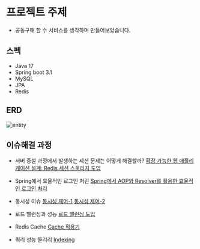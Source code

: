 
# 프로젝트 주제

- 공동구매 할 수 서비스를 생각하며 만들어보았습니다.

## 스펙

- Java 17
- Spring boot 3.1
- MySQL
- JPA
- Redis

## ERD
![entity](https://github.com/user-attachments/assets/5d8e2b98-2b74-4081-a160-4f30797f8663)



## 이슈해결 과정
- 서버 증설 과정에서 발생하는 세션 문제는 어떻게 해결할까?
  [확장 가능한 웹 애플리케이션 설계: Redis 세션 스토리지 도입](https://velog.io/@kimsw9603/%ED%99%95%EC%9E%A5-%EA%B0%80%EB%8A%A5%ED%95%9C-%EC%9B%B9-%EC%95%A0%ED%94%8C%EB%A6%AC%EC%BC%80%EC%9D%B4%EC%85%98-%EC%84%A4%EA%B3%84-Redis-%EC%84%B8%EC%85%98-%EC%8A%A4%ED%86%A0%EB%A6%AC%EC%A7%80-%EB%8F%84%EC%9E%85)

- Spring에서 효율적인 로그인 처린
  [Spring에서 AOP와 Resolver를 활용한 효율적인 로그인 처리](https://velog.io/@kimsw9603/Spring%EC%97%90%EC%84%9C-AOP%EC%99%80-Resolver%EB%A5%BC-%ED%99%9C%EC%9A%A9%ED%95%9C-%ED%9A%A8%EC%9C%A8%EC%A0%81%EC%9D%B8-%EB%A1%9C%EA%B7%B8%EC%9D%B8-%EC%B2%98%EB%A6%AC)

- 동시성 이슈
  [동시성 제어-1](https://velog.io/@kimsw9603/%EB%8F%99%EC%8B%9C%EC%84%B1-%EC%9D%B4%EC%8A%88-%ED%95%B4%EA%B2%B0-1)
  [동시성 제어-2](https://velog.io/@kimsw9603/%EB%8F%99%EC%8B%9C%EC%84%B1-%EC%9D%B4%EC%8A%88-%ED%95%B4%EA%B2%B0-2)

- 로드 밸런싱과 성능
  [로드 밸런싱 도입](https://velog.io/@kimsw9603/%EB%A1%9C%EB%93%9C-%EB%B0%B8%EB%9F%B0%EC%8B%B1%EC%9D%84-%ED%86%B5%ED%95%9C-%EC%8B%9C%EC%8A%A4%ED%85%9C-%EC%84%B1%EB%8A%A5-%ED%96%A5%EC%83%81)

- Redis Cache
  [Cache 적용기](https://velog.io/@kimsw9603/Redis-%EC%BA%90%EC%8B%9C-%EB%8F%84%EC%9E%85%EA%B8%B0)

- 쿼리 성능 올리리
  [Indexing](https://velog.io/@kimsw9603/%EC%9D%B8%EB%8D%B1%EC%8A%A4-%EC%B5%9C%EC%A0%81%ED%99%94%ED%95%98%EA%B8%B0-%EB%B3%B5%ED%95%A9-%EC%9D%B8%EB%8D%B1%EC%8A%A4%EC%99%80-%EC%BB%A4%EB%B2%84%EB%A7%81-%EC%9D%B8%EB%8D%B1%EC%8A%A4)
